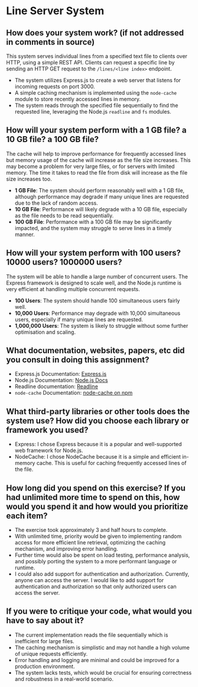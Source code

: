 # Line Server System

## How does your system work? (if not addressed in comments in source)

This system serves individual lines from a specified text file to clients over HTTP, using a simple REST API. Clients can request a specific line by sending an HTTP GET request to the `/lines/<line index>` endpoint.

- The system utilizes Express.js to create a web server that listens for incoming requests on port 3000.
- A simple caching mechanism is implemented using the `node-cache` module to store recently accessed lines in memory.
- The system reads through the specified file sequentially to find the requested line, leveraging the Node.js `readline` and `fs` modules.
 

## How will your system perform with a 1 GB file? a 10 GB file? a 100 GB file?

The cache will help to improve performance for frequently accessed lines but memory usage of the cache will increase as the file size increases. This may become a problem for very large files, or for servers with limited memory. The time it takes to read the file from disk will increase as the file size increases too.
- **1 GB File**: The system should perform reasonably well with a 1 GB file, although performance may degrade if many unique lines are requested due to the lack of random access.
- **10 GB File**: Performance will likely degrade with a 10 GB file, especially as the file needs to be read sequentially.
- **100 GB File**: Performance with a 100 GB file may be significantly impacted, and the system may struggle to serve lines in a timely manner.


## How will your system perform with 100 users? 10000 users? 1000000 users?

The system will be able to handle a large number of concurrent users. The Express framework is designed to scale well, and the Node.js runtime is very efficient at handling multiple concurrent requests.
- **100 Users**: The system should handle 100 simultaneous users fairly well.
- **10,000 Users**: Performance may degrade with 10,000 simultaneous users, especially if many unique lines are requested.
- **1,000,000 Users**: The system is likely to struggle without some further optimisation and scaling.


## What documentation, websites, papers, etc did you consult in doing this assignment?

- Express.js Documentation: [Express.js](https://expressjs.com/)
- Node.js Documentation: [Node.js Docs](https://nodejs.org/dist/latest-v14.x/docs/api/)
- Readline documentation: [Readline](https://docs.python.org/3/library/readline.html)
- `node-cache` Documentation: [node-cache on npm](https://www.npmjs.com/package/node-cache)


## What third-party libraries or other tools does the system use? How did you choose each library or framework you used?

- Express: I chose Express because it is a popular and well-supported web framework for Node.js.
- NodeCache: I chose NodeCache because it is a simple and efficient in-memory cache. This is useful for caching frequently accessed lines of the file.

## How long did you spend on this exercise? If you had unlimited more time to spend on this, how would you spend it and how would you prioritize each item?

- The exercise took approximately 3 and half hours to complete.
- With unlimited time, priority would be given to implementing random access for more efficient line retrieval, optimizing the caching mechanism, and improving error handling.
- Further time would also be spent on load testing, performance analysis, and possibly porting the system to a more performant language or runtime.
- I could also add support for authentication and authorization. Currently, anyone can access the server. I would like to add support for authentication and authorization so that only authorized users can access the server.


## If you were to critique your code, what would you have to say about it?


- The current implementation reads the file sequentially which is inefficient for large files.
- The caching mechanism is simplistic and may not handle a high volume of unique requests efficiently.
- Error handling and logging are minimal and could be improved for a production environment.
- The system lacks tests, which would be crucial for ensuring correctness and robustness in a real-world scenario.


